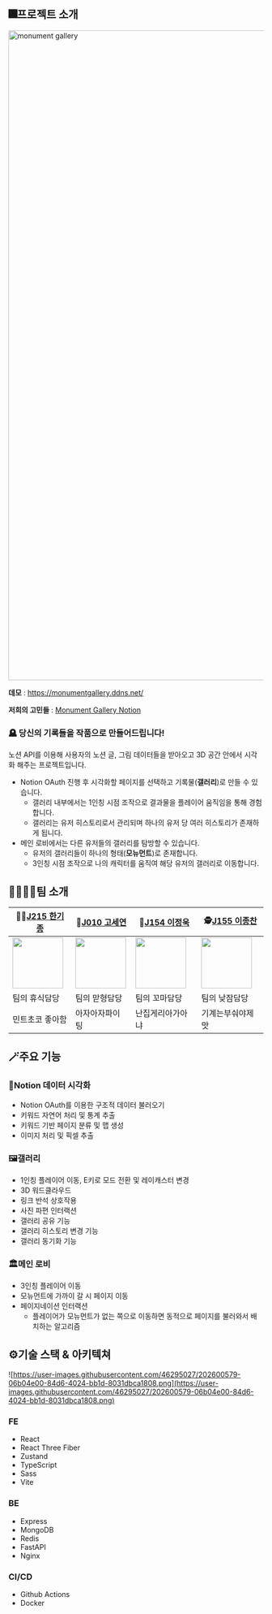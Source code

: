 ## 🎆프로젝트 소개
<img width="1280" alt="monument gallery" src="https://user-images.githubusercontent.com/32293736/205430959-b6713512-819c-4075-a103-c720b7629285.png">

**데모** : https://monumentgallery.ddns.net/

**저희의 고민들** : [Monument Gallery Notion](https://boostcamp7-monolith.notion.site/9f4676461cae4b9aac688ad1eee9895f?v=bea1335a7c3049b2b769d74320f56e2f)

### 🪦 **당신의 기록들을 작품으로 만들어드립니다!**
노션 API를 이용해 사용자의 노션 글, 그림 데이터들을 받아오고 3D 공간 안에서 시각화 해주는 프로젝트입니다.

- Notion OAuth 진행 후 시각화할 페이지를 선택하고 기록물(**갤러리**)로 만들 수 있습니다.
    - 갤러리 내부에서는 1인칭 시점 조작으로 결과물을 플레이어 움직임을 통해 경험합니다.
    - 갤러리는 유저 히스토리로서 관리되며 하나의 유저 당 여러 히스토리가 존재하게 됩니다.
- 메인 로비에서는 다른 유저들의 갤러리를 탐방할 수 있습니다.
    - 유저의 갤러리들이 하나의 형태(**모뉴먼트**)로 존재합니다.
    - 3인칭 시점 조작으로 나의 캐릭터를 움직여 해당 유저의 갤러리로 이동합니다.


## 👨‍👨‍👦‍👦팀 소개
|🧑‍🚀[J215 한기종](https://github.com/lybell-art)|🥷[J010 고세연](https://github.com/koseyeon)|🙉[J154 이정욱](https://github.com/kddkdkk)|🕵️[J155 이종찬](https://github.com/Lipeya)|
|-|-|-|-|
|<img src="https://github.com/lybell-art.png" width=100/>|<img src="https://github.com/koseyeon.png" width=100/> |<img src="https://github.com/kddkdkk.png" width="100px"/>|<img src="https://github.com/Lipeya.png" width="100px"/>|
|팀의 휴식담당|팀의 맏형담당|팀의 꼬마담당|팀의 낮잠담당|
|민트초코 좋아함|아자아자파이팅|난집게리아가아냐|기계는부숴야제맛|

## 🪄주요 기능

### 🎨Notion 데이터 시각화

- Notion OAuth를 이용한 구조적 데이터 불러오기
- 키워드 자연어 처리 및 통계 추출
- 키워드 기반 페이지 분류 및 맵 생성
- 이미지 처리 및 픽셀 추출

### 🖼️갤러리

- 1인칭 플레이어 이동, E키로 모드 전환 및 레이캐스터 변경
- 3D 워드클라우드
- 링크 반석 상호작용
- 사진 파편 인터랙션
- 갤러리 공유 기능
- 갤러리 히스토리 변경 기능
- 갤러리 동기화 기능

### 🏛️메인 로비

- 3인칭 플레이어 이동
- 모뉴먼트에 가까이 갈 시 페이지 이동
- 페이지네이션 인터랙션
    - 플레이어가 모뉴먼트가 없는 쪽으로 이동하면 동적으로 페이지를 불러와서 배치하는 알고리즘

## ⚙️기술 스택 & 아키텍쳐

![https://user-images.githubusercontent.com/46295027/202600579-06b04e00-84d6-4024-bb1d-8031dbca1808.png](https://user-images.githubusercontent.com/46295027/202600579-06b04e00-84d6-4024-bb1d-8031dbca1808.png)

### FE

- React
- React Three Fiber
- Zustand
- TypeScript
- Sass
- Vite

### BE

- Express
- MongoDB
- Redis
- FastAPI
- Nginx

### CI/CD

- Github Actions
- Docker
